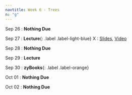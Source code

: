 ```yaml
---
navtitle: Week 6 - Trees
n: "g"
---
```


Sep 26
: **Nothing Due**

Sep 27
: **Lecture**{: .label .label-light-blue} X
    : [Slides](), [Video]()

Sep 28
: **Nothing Due**

Sep 29
: **Lecture**

Sep 30
: **zyBooks**{: .label .label-orange} 

Oct 01
: **Nothing Due**

Oct 02
: **Nothing Due**

